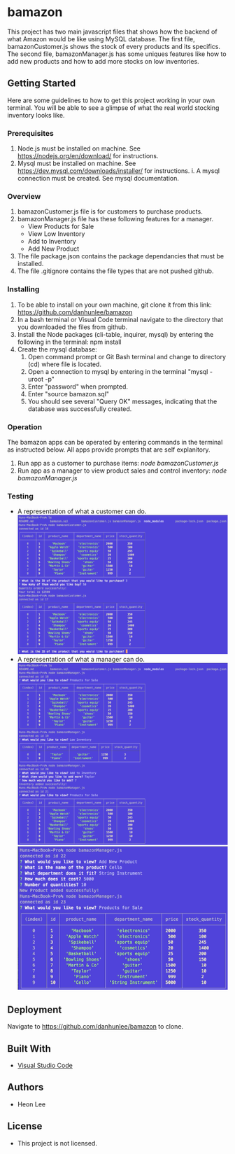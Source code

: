 # bamazon
This project has two main javascript files that shows how the backend of what Amazon would be like using MySQL database. The first file, bamazonCustomer.js shows the stock of every products and its specifics. The second file, bamazonManager.js has some uniques features like how to add new products and how to add more stocks on low inventories. 

## Getting Started
Here are some guidelines to how to get this project working in your own terminal. You will be able to see a glimpse of what the real world stocking inventory looks like. 

### Prerequisites
1. Node.js must be installed on machine. See https://nodejs.org/en/download/ for instructions.
2. Mysql must be installed on machine. See https://dev.mysql.com/downloads/installer/ for instructions.
    i. A mysql connection must be created. See mysql documentation.

### Overview
1. bamazonCustomer.js file is for customers to purchase products. 
2. bamazonManager.js file has these following features for a manager.
    - View Products for Sale
    - View Low Inventory
    - Add to Inventory
    - Add New Product
3. The file package.json contains the package dependancies that must be installed.
4. The file .gitignore contains the file types that are not pushed github. 

### Installing
1. To be able to install on your own machine, git clone it from this link: https://github.com/danhunlee/bamazon
2. In a bash terminal or Visual Code terminal navigate to the directory that you downloaded the files from github.
3. Install the Node packages (cli-table, inquirer, mysql) by entering the following in the terminal:
npm install
4. Create the mysql database:
    1. Open command prompt or Git Bash terminal and change to directory (cd) where file is located.
    2. Open a connection to mysql by entering in the terminal "mysql -uroot -p"
    3. Enter "password" when prompted.
    4. Enter "source bamazon.sql"
    5. You should see several "Query OK" messages, indicating that the database was successfully created.

### Operation
The bamazon apps can be operated by entering commands in the terminal as instructed below. All apps provide prompts that are self explanitory.

1. Run app as a customer to purchase items:
*node bamazonCustomer.js*
2. Run app as a manager to view product sales and control inventory:
*node bamazonManager.js*

### Testing
* A representation of what a customer can do. 
![bamazonCustomer](Img/customer.png)
* A representation of what a manager can do.
![bamazonManager1](Img/manager1.png)
![bamazonManager2](Img/manager2.png)



## Deployment

Navigate to https://github.com/danhunlee/bamazon to clone.

## Built With

* [Visual Studio Code](https://code.visualstudio.com/)

## Authors
* Heon Lee

## License
* This project is not licensed. 